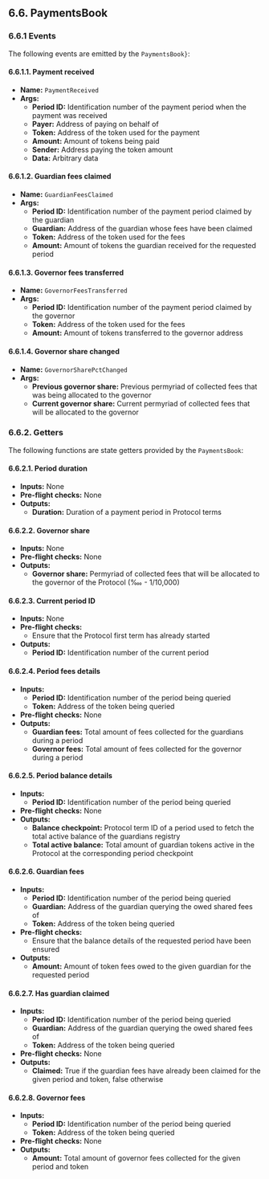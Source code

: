 ## 6.6. PaymentsBook

### 6.6.1 Events

The following events are emitted by the `PaymentsBook}`:

#### 6.6.1.1. Payment received

- **Name:** `PaymentReceived`
- **Args:**
    - **Period ID:** Identification number of the payment period when the payment was received 
    - **Payer:** Address of paying on behalf of
    - **Token:** Address of the token used for the payment
    - **Amount:** Amount of tokens being paid
    - **Sender:** Address paying the token amount
    - **Data:** Arbitrary data

#### 6.6.1.2. Guardian fees claimed

- **Name:** `GuardianFeesClaimed`
- **Args:**
    - **Period ID:** Identification number of the payment period claimed by the guardian
    - **Guardian:** Address of the guardian whose fees have been claimed
    - **Token:** Address of the token used for the fees
    - **Amount:** Amount of tokens the guardian received for the requested period

#### 6.6.1.3. Governor fees transferred

- **Name:** `GovernorFeesTransferred`
- **Args:**
    - **Period ID:** Identification number of the payment period claimed by the governor
    - **Token:** Address of the token used for the fees
    - **Amount:** Amount of tokens transferred to the governor address

#### 6.6.1.4. Governor share changed

- **Name:** `GovernorSharePctChanged`
- **Args:**
    - **Previous governor share:** Previous permyriad of collected fees that was being allocated to the governor
    - **Current governor share:** Current permyriad of collected fees that will be allocated to the governor

### 6.6.2. Getters

The following functions are state getters provided by the `PaymentsBook`:

#### 6.6.2.1. Period duration

- **Inputs:** None
- **Pre-flight checks:** None
- **Outputs:**
    - **Duration:** Duration of a payment period in Protocol terms

#### 6.6.2.2. Governor share

- **Inputs:** None
- **Pre-flight checks:** None
- **Outputs:**
    - **Governor share:** Permyriad of collected fees that will be allocated to the governor of the Protocol (‱ - 1/10,000)

#### 6.6.2.3. Current period ID

- **Inputs:** None
- **Pre-flight checks:**
    - Ensure that the Protocol first term has already started
- **Outputs:**
    - **Period ID:** Identification number of the current period

#### 6.6.2.4. Period fees details

- **Inputs:**
    - **Period ID:** Identification number of the period being queried
    - **Token:** Address of the token being queried
- **Pre-flight checks:** None
- **Outputs:**
    - **Guardian fees:** Total amount of fees collected for the guardians during a period
    - **Governor fees:** Total amount of fees collected for the governor during a period

#### 6.6.2.5. Period balance details

- **Inputs:**
    - **Period ID:** Identification number of the period being queried
- **Pre-flight checks:** None
- **Outputs:**
    - **Balance checkpoint:** Protocol term ID of a period used to fetch the total active balance of the guardians registry
    - **Total active balance:** Total amount of guardian tokens active in the Protocol at the corresponding period checkpoint

#### 6.6.2.6. Guardian fees

- **Inputs:**
    - **Period ID:** Identification number of the period being queried
    - **Guardian:** Address of the guardian querying the owed shared fees of
    - **Token:** Address of the token being queried
- **Pre-flight checks:**
    - Ensure that the balance details of the requested period have been ensured
- **Outputs:**
    - **Amount:** Amount of token fees owed to the given guardian for the requested period

#### 6.6.2.7. Has guardian claimed

- **Inputs:**
    - **Period ID:** Identification number of the period being queried
    - **Guardian:** Address of the guardian querying the owed shared fees of
    - **Token:** Address of the token being queried
- **Pre-flight checks:** None
- **Outputs:**
    - **Claimed:** True if the guardian fees have already been claimed for the given period and token, false otherwise

#### 6.6.2.8. Governor fees

- **Inputs:**
    - **Period ID:** Identification number of the period being queried
    - **Token:** Address of the token being queried
- **Pre-flight checks:** None
- **Outputs:**
    - **Amount:** Total amount of governor fees collected for the given period and token
